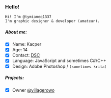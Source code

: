 ### Hello!

```
Hi! I'm @tymianeq1337
I'm graphic designer & developer (amateur).
```

##### About me:
- [X] Name: Kacper
- [X] Age: 14
- [X] Contact: [DSC](https://discord.com/users/577534934902636555)
- [X] Language: JavaScript and sometimes C#/C++
- [X] Design: Adobe Photoshop / `(sometimes krita)`

##### Projects:
- [X] Owner [@villagerowo](https://discord.gg/villagerowo)
